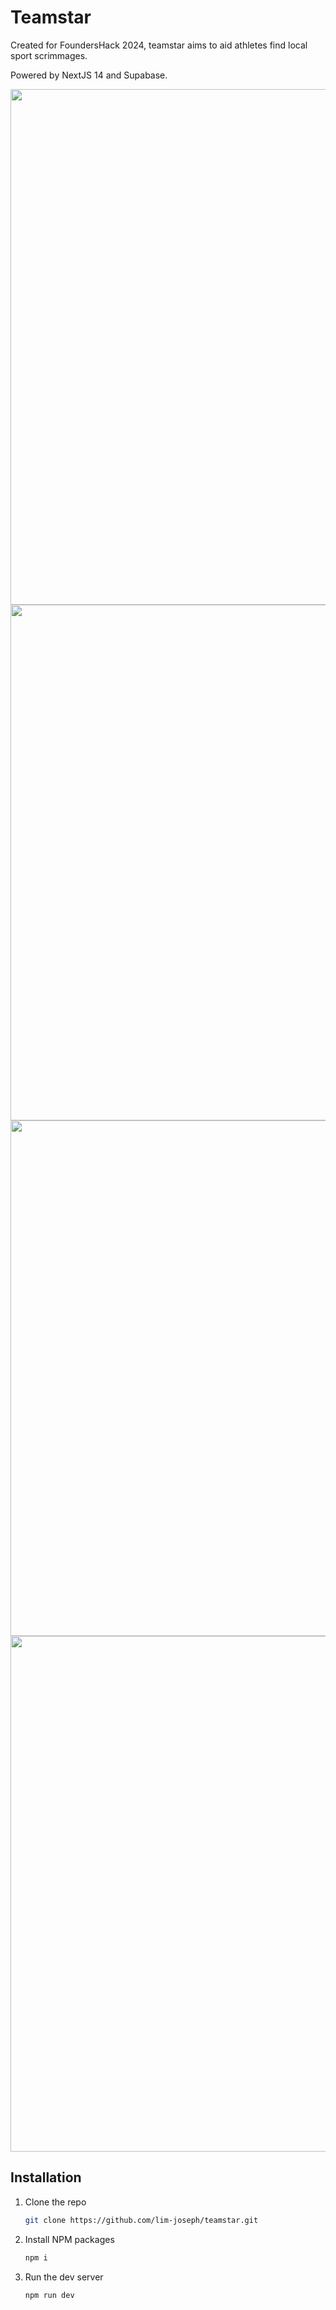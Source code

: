 # Teamstar

Created for FoundersHack 2024, teamstar aims to aid athletes find local sport scrimmages.

Powered by NextJS 14 and Supabase.

<img src="https://utfs.io/f/YLrVqdm9z20iWqEAihCJdRBiPslOH4NLr6EWFKqZ0GAca1Xx" width="825" />
<img src="https://utfs.io/f/YLrVqdm9z20ilz4YMgukFOV2UjCBdx9An4K31Pgvr7w8GmZE" width="825" />
<img src="https://utfs.io/f/YLrVqdm9z20izgHkkAvNoJIARWYXQ8Zlpr6B53MgtLwGCDV9" width="825" />
<img src="https://utfs.io/f/YLrVqdm9z20iI9GtuyQoRrlyJ018ftnMgcz4dxEbsaPTmpiu" width="825" />

## Installation

1. Clone the repo
    ```sh
    git clone https://github.com/lim-joseph/teamstar.git
    ```
2. Install NPM packages
    ```sh
    npm i
    ```
3. Run the dev server
    ```js
    npm run dev
    ```
